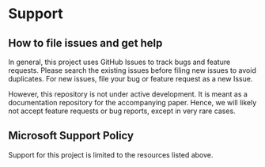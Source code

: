 # Support

## How to file issues and get help

In general, this project uses GitHub Issues to track bugs and feature requests. Please search the existing
issues before filing new issues to avoid duplicates.  For new issues, file your bug or
feature request as a new Issue.

However, this repository is not under active development. It is meant as a documentation repository for the accompanying
paper. Hence, we will likely not accept feature requests or bug reports, except in very rare cases.

## Microsoft Support Policy

Support for this project is limited to the resources listed above.
